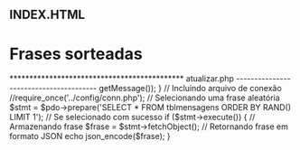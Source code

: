 INDEX.HTML
---------------------------------
<!DOCTYPE html>
<html>
<head>
    <meta charset="utf-8">
    <title>Atualizar DIV de segundos em segundos com PHP/JQuery/AJAX</title>
    <script src="https://code.jquery.com/jquery-2.1.3.min.js"></script>
    <link rel="stylesheet" href="https://maxcdn.bootstrapcdn.com/bootstrap/3.3.4/css/bootstrap.min.css">
            <script type="text/javascript">
                // Função responsável por atualizar as frases
                function atualizar()
                {
                    // Fazendo requisição AJAX
                    $.post('atualizar.php', function (frase) {
                        // Exibindo frase
                        $('#frase').html('<i>' + frase.Id + '</i><br />' + '<p>Autor: ' + frase.Mensagem + '</p>' + '<br />' + frase.Data + '<br />' + frase.Hora);
                    }, 'JSON');
                }
                // Definindo intervalo que a função será chamada
                setInterval("atualizar()", 1000);
                // Quando carregar a página
                $(function() {
                    // Faz a primeira atualização
                    atualizar();
                });
            </script>
</head>
<body>
<div class="container">
    <h1>Frases sorteadas</h1>
    <div id="frase"></div>
</div>
</body>
</html>
********************************************
atualizar.php
---------------------------------------
<?php
// Informações para conexão
$host = 'localhost';
$usuario = 'root';
$senha = '';
$banco = 'alber258_dbsms';
$dsn = "mysql:host={$host};port=3306;dbname={$banco};charset=utf8";
try
{
    // Conectando
    $pdo = new PDO($dsn, $usuario, $senha);
}
catch (PDOException $e)
{
    // Se ocorrer algum erro na conexão
    die($e->getMessage());
}
// Incluindo arquivo de conexão
//require_once('../config/conn.php');
// Selecionando uma frase aleatória
$stmt = $pdo->prepare('SELECT * FROM tblmensagens ORDER BY RAND() LIMIT 1');
// Se selecionado com sucesso
if ($stmt->execute())
{
    // Armazenando frase
    $frase = $stmt->fetchObject();
    // Retornando frase em formato JSON
    echo json_encode($frase);
}